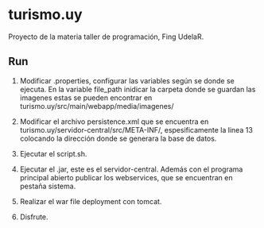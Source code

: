 # turismo.uy
Proyecto de la materia taller de programación, Fing UdelaR.

## Run

1. Modificar .properties, configurar las variables según se donde se ejecuta. En la variable file_path inidicar la carpeta donde se guardan las imagenes estas se pueden encontrar en turismo.uy/src/main/webapp/media/imagenes/

2. Modificar el archivo persistence.xml que se encuentra en turismo.uy/servidor-central/src/META-INF/, espesificamente la linea 13 colocando la dirección donde se generara la base de datos.

3. Ejecutar el script.sh.

4. Ejecutar el .jar, este es el servidor-central. Además con el programa principal abierto publicar los webservices, que se encuentran en pestaña sistema.

5. Realizar el war file deployment con tomcat.

6. Disfrute.
